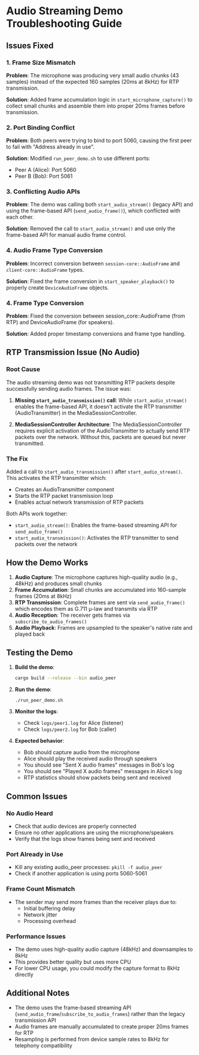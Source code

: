 # Audio Streaming Demo Troubleshooting Guide

## Issues Fixed

### 1. Frame Size Mismatch
**Problem**: The microphone was producing very small audio chunks (43 samples) instead of the expected 160 samples (20ms at 8kHz) for RTP transmission.

**Solution**: Added frame accumulation logic in `start_microphone_capture()` to collect small chunks and assemble them into proper 20ms frames before transmission.

### 2. Port Binding Conflict
**Problem**: Both peers were trying to bind to port 5060, causing the first peer to fail with "Address already in use".

**Solution**: Modified `run_peer_demo.sh` to use different ports:
- Peer A (Alice): Port 5060
- Peer B (Bob): Port 5061

### 3. Conflicting Audio APIs
**Problem**: The demo was calling both `start_audio_stream()` (legacy API) and using the frame-based API (`send_audio_frame()`), which conflicted with each other.

**Solution**: Removed the call to `start_audio_stream()` and use only the frame-based API for manual audio frame control.

### 4. Audio Frame Type Conversion
**Problem**: Incorrect conversion between `session-core::AudioFrame` and `client-core::AudioFrame` types.

**Solution**: Fixed the frame conversion in `start_speaker_playback()` to properly create `DeviceAudioFrame` objects.

### 4. Frame Type Conversion
**Problem**: Fixed the conversion between session_core::AudioFrame (from RTP) and DeviceAudioFrame (for speakers).

**Solution**: Added proper timestamp conversions and frame type handling.

## RTP Transmission Issue (No Audio)

### Root Cause
The audio streaming demo was not transmitting RTP packets despite successfully sending audio frames. The issue was:

1. **Missing `start_audio_transmission()` call**: While `start_audio_stream()` enables the frame-based API, it doesn't activate the RTP transmitter (AudioTransmitter) in the MediaSessionController.

2. **MediaSessionController Architecture**: The MediaSessionController requires explicit activation of the AudioTransmitter to actually send RTP packets over the network. Without this, packets are queued but never transmitted.

### The Fix
Added a call to `start_audio_transmission()` after `start_audio_stream()`. This activates the RTP transmitter which:
- Creates an AudioTransmitter component
- Starts the RTP packet transmission loop
- Enables actual network transmission of RTP packets

Both APIs work together:
- `start_audio_stream()`: Enables the frame-based streaming API for `send_audio_frame()`
- `start_audio_transmission()`: Activates the RTP transmitter to send packets over the network

## How the Demo Works

1. **Audio Capture**: The microphone captures high-quality audio (e.g., 48kHz) and produces small chunks
2. **Frame Accumulation**: Small chunks are accumulated into 160-sample frames (20ms at 8kHz)
3. **RTP Transmission**: Complete frames are sent via `send_audio_frame()` which encodes them as G.711 μ-law and transmits via RTP
4. **Audio Reception**: The receiver gets frames via `subscribe_to_audio_frames()`
5. **Audio Playback**: Frames are upsampled to the speaker's native rate and played back

## Testing the Demo

1. **Build the demo**:
   ```bash
   cargo build --release --bin audio_peer
   ```

2. **Run the demo**:
   ```bash
   ./run_peer_demo.sh
   ```

3. **Monitor the logs**:
   - Check `logs/peer1.log` for Alice (listener)
   - Check `logs/peer2.log` for Bob (caller)

4. **Expected behavior**:
   - Bob should capture audio from the microphone
   - Alice should play the received audio through speakers
   - You should see "Sent X audio frames" messages in Bob's log
   - You should see "Played X audio frames" messages in Alice's log
   - RTP statistics should show packets being sent and received

## Common Issues

### No Audio Heard
- Check that audio devices are properly connected
- Ensure no other applications are using the microphone/speakers
- Verify that the logs show frames being sent and received

### Port Already in Use
- Kill any existing audio_peer processes: `pkill -f audio_peer`
- Check if another application is using ports 5060-5061

### Frame Count Mismatch
- The sender may send more frames than the receiver plays due to:
  - Initial buffering delay
  - Network jitter
  - Processing overhead

### Performance Issues
- The demo uses high-quality audio capture (48kHz) and downsamples to 8kHz
- This provides better quality but uses more CPU
- For lower CPU usage, you could modify the capture format to 8kHz directly 

## Additional Notes

- The demo uses the frame-based streaming API (`send_audio_frame`/`subscribe_to_audio_frames`) rather than the legacy transmission API
- Audio frames are manually accumulated to create proper 20ms frames for RTP
- Resampling is performed from device sample rates to 8kHz for telephony compatibility 
